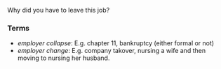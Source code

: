 Why did you have to leave this job?

### Terms
* *employer collapse*: E.g. chapter 11, bankruptcy (either formal or not)
* *employer change*: E.g. company takover, nursing a wife and then moving to nursing her husband.
